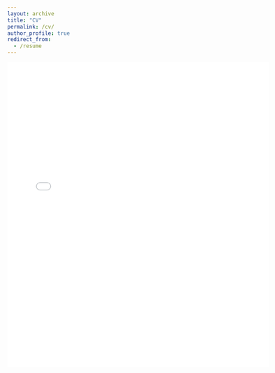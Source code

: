 ```yaml
---
layout: archive
title: "CV"
permalink: /cv/
author_profile: true
redirect_from:
  - /resume
---
```

<embed src="{{ site.baseurl }}/files/cv.pdf" width="600" height="700" type='application/pdf'> 